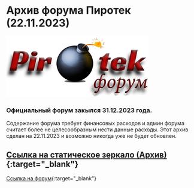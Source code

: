 # Архив форума Пиротек (22.11.2023)


<a href="[URL_на_сайта](https://piroforum-pirotek-archive.github.io/PIROFORUM-ARCHIVE/)">
  <img src="png/logo.png" alt="PiroTek_Logo" width="380px">
</a>

### Официальный форум закылся 31.12.2023 года.
Cодержание форума требует финансовых расходов и админ форума считает более не целесообразным нести данные расходы. Этот архив сделан на 22.11.2023 и возможно никогда уже не будет обновлен.  

[Ссылка на статическое зеркало (Архив)](https://piroforum-pirotek-archive.github.io/PIROFORUM-ARCHIVE/){:target="_blank"} 
---
[Ссылка на форум](https://piroforum.info/){:target="_blank"}  

